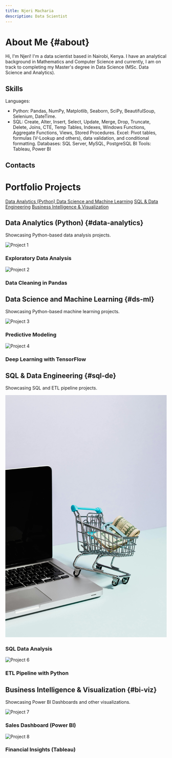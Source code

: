 ```yaml
---
title: Njeri Macharia
description: Data Scientist
---
```


# About Me {#about}
Hi, I'm Njeri!  I'm a data scientist based in Nairobi, Kenya. I have an analytical background in Mathematics and Computer Science and currently, I am on track to completing my Master's degree in Data Science (MSc. Data Science and Analytics).

## Skills

Languages:
- Python: Pandas, NumPy, Matplotlib, Seaborn, SciPy, BeautifulSoup, Selenium, DateTime.
- SQL: Create, Alter, Insert, Select, Update, Merge, Drop, Truncate, Delete, Joins, CTE, Temp Tables, Indexes, Windows Functions, Aggregate Functions, Views, Stored Procedures.
Excel: Pivot tables, formulas (V-Lookup and others), data validation, and conditional formatting.
Databases: SQL Server, MySQL, PostgreSQL
BI Tools: Tableau, Power BI

## Contacts

# Portfolio Projects

<a href="#data-analytics" class="btn">Data Analytics (Python) </a>
<a href="#ds-ml" class="btn">Data Science and Machine Learning</a>
<a href="#sql-de" class="btn">SQL & Data Engineering</a>
<a href="#bi-viz" class="btn">Business Intelligence & Visualization</a>

## Data Analytics (Python) {#data-analytics}
Showcasing Python-based data analysis projects.

<div class="project-grid">
  <div class="project-tile" onclick="openProject('project1')">
    <img src="assets/images/project1.png" alt="Project 1">
    <h3>Exploratory Data Analysis</h3>
  </div>
  <div class="project-tile" onclick="openProject('project2')">
    <img src="assets/images/project2.png" alt="Project 2">
    <h3>Data Cleaning in Pandas</h3>
  </div>
</div>

## Data Science and Machine Learning {#ds-ml}
Showcasing Python-based machine learning projects.

<div class="project-grid">
  <div class="project-tile" onclick="openProject('project3')">
    <img src="assets/images/project3.png" alt="Project 3">
    <h3>Predictive Modeling</h3>
  </div>
  <div class="project-tile" onclick="openProject('project4')">
    <img src="assets/images/project4.png" alt="Project 4">
    <h3>Deep Learning with TensorFlow</h3>
  </div>
</div>

## SQL & Data Engineering {#sql-de}
Showcasing SQL and ETL pipeline projects.

<div class="project-grid">
  <div class="project-tile" onclick="openProject('project5')">
    <img src="assets/images/project5.png" alt="Project 5">
    <h3>SQL Data Analysis</h3>
  </div>
  <div class="project-tile" onclick="openProject('project6')">
    <img src="assets/images/project6.png" alt="Project 6">
    <h3>ETL Pipeline with Python</h3>
  </div>
</div>

## Business Intelligence & Visualization {#bi-viz}
Showcasing Power BI Dashboards and other visualizations.

<div class="project-grid">
  <div class="project-tile" onclick="openProject('project7')">
    <img src="assets/images/project7.png" alt="Project 7">
    <h3>Sales Dashboard (Power BI)</h3>
  </div>
  <div class="project-tile" onclick="openProject('project8')">
    <img src="assets/images/project8.png" alt="Project 8">
    <h3>Financial Insights (Tableau)</h3>
  </div>
</div>


